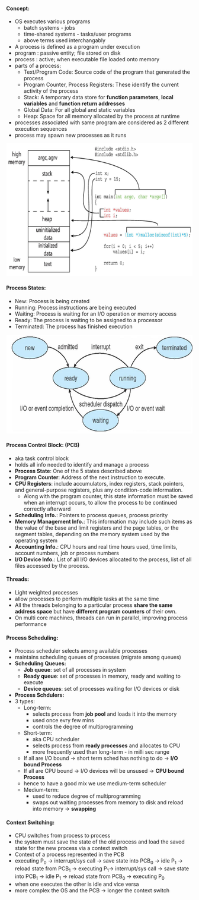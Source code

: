 #### Concept:
- OS executes various programs
	- batch systems - jobs
	- time-shared systems - tasks/user programs
	- above terms used interchangably
- A process is defined as a program under execution
- program : passive entity; file stored on disk
- process : active; when executable file loaded onto memory
- parts of a process:
	- Text/Program Code: Source code of the program that generated the process
	- Program Counter, Process Registers: These identify the current activity of the process
	- Stack: A temporary data store for **function parameters**, **local variables** and **function return addresses**
	- Global Data: For all global and static variables
	- Heap: Space for all memory allocated by the process at runtime
- processes associated with same program are considered as 2 different execution sequences
- process may spawn new processes as it runs

![image](2.png)

#### Process States:
- New: Process is being created
- Running: Process instructions are being executed
- Waiting: Process is waiting for an I/O operation or memory access
- Ready: The process is waiting to be assigned to a processor
- Terminated: The process has finished execution

![image](3.png)

#### Process Control Block: (PCB)
- aka task control block
- holds all info needed to identify and manage a process
- **Process State**: One of the 5 states described above
- **Program Counter**: Address of the next instruction to execute.
- **CPU Registers**: include accumulators, index registers, stack pointers, and general-purpose registers, plus any condition-code information.
	- Along with the program counter, this state information must be saved when an interrupt occurs, to allow the process to be continued correctly afterward
- **Scheduling Info.**: Pointers to process queues, process priority
- **Memory Management Info.**: This information may include such items as the value of the base and limit registers and the page tables, or the segment tables, depending on the memory system used by the operating system
- **Accounting Info.**: CPU hours and real time hours used, time limits, account numbers, job
or process numbers
- **I/O Device Info.**: List of all I/O devices allocated to the process, list of all files accessed
by the process.

#### Threads:
- Light weighted processes
- allow processes to perform multiple tasks at the same time
- All the threads belonging to a particular process **share the same address space** but have **different program counters** of their own.
- On multi core machines, threads can run in parallel, improving process performance

#### Process Scheduling:
- Process scheduler selects among available processes
- maintains scheduling queues of processes (migrate among queues)
- **Scheduling Queues:**
	- **Job queue**: set of all processes in system
	- **Ready queue**: set of processes in memory, ready and waiting to execute
	- **Device queues**: set of processes waiting for I/O devices or disk
- **Process Schdulers:**
- 3 types:
	- Long-term:
		- selects process from **job pool** and loads it into the memory
		- used once evry few mins
		- controls the degree of multiprogramming
	- Short-term:
		- aka CPU scheduler
		- selects process from **ready processes** and allocates to CPU
		- more frequently used than long-term - in milli sec range
	- If all are I/O bound -> short term sched has nothing to do -> **I/O bound Process**
	- If all are CPU bound -> I/O devices will be unsused -> **CPU bound Process**
	- hence to have a good mix we use medium-term scheduler
	- Medium-term:
		- used to reduce degree of multiprogramming
		- swaps out waiting processes from memory to disk and reload into memory -> **swapping**

#### Context Switching:
- CPU switches from process to process
-  the system must save the state of the old process and load the saved state for the
new process via a context switch
- Context of a process represented in the PCB
- executing P<sub>0</sub> -> interrupt/sys call -> save state into PCB<sub>0</sub> -> idle P<sub>1</sub> -> reload state from PCB<sub>1</sub> -> executing P<sub>1</sub>-> interrupt/sys call -> save state into PCB<sub>1</sub> -> idle P<sub>1</sub> -> reload state from PCB<sub>0</sub> -> executing P<sub>0</sub>
- when one executes the other is idle and vice versa
-  more complex the OS and the PCB -> longer the context switch